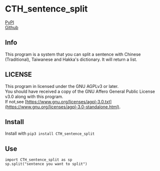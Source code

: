 # CTH_sentence_split

[PyPI](https://)  
[Github](https://github.com/eran0926/CTH_sentence_split)

## Info
This program is a system that you can split a sentence with Chinese (Traditional), Taiwanese and Hakka's dictionary.
It will return a list.

## LICENSE
This program in licensed under the GNU AGPLv3 or later.  
You should have received a copy of the GNU Affero General Public License v3.0 along with this program.  
If not,see [https://www.gnu.org/licenses/agpl-3.0.txt](https://www.gnu.org/licenses/agpl-3.0-standalone.html).

## Install
Install with `pip3 install CTH_sentence_split`

## Use
```python=
import CTH_sentence_split as sp
sp.split("sentence you want to split")
```
